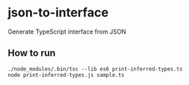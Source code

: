 # json-to-interface
Generate TypeScript interface from JSON

## How to run

    ./node_modules/.bin/tsc --lib es6 print-inferred-types.ts
    node print-inferred-types.js sample.ts